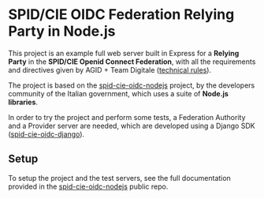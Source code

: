 # SPID/CIE OIDC Federation Relying Party in Node.js

This project is an example full web server built in Express for a <b>Relying Party</b> in the <b>SPID/CIE Openid Connect Federation</b>, with all the requirements and directives given by AGID + Team Digitale ([technical rules](https://docs.italia.it/italia/spid/spid-cie-oidc-docs/it/versione-corrente/index.html)).

The project is based on the [spid-cie-oidc-nodejs](https://github.com/italia/spid-cie-oidc-nodejs/) project, by the developers community of the Italian government, which uses a suite of <b>Node.js libraries</b>. 

In order to try the project and perform some tests, a Federation Authority and a Provider server are needed, which are developed using a Django SDK ([spid-cie-oidc-django](https://github.com/italia/spid-cie-oidc-django/tree/main)).

## Setup

To setup the project and the test servers, see the full documentation provided in the [spid-cie-oidc-nodejs](https://github.com/italia/spid-cie-oidc-nodejs/) public repo.

